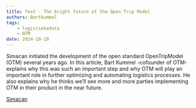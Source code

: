 ```yaml
---
title: Test - The bright future of the Open Trip Model
authors: Bartkummel
tags: 
    - logistiekedata
    - OTM 
date: 2024-10-18
---
```

<!-- truncate -->
Simacan initiated the development of the open standard OpenTripModel (OTM) several years ago. In this article, Bart Kummel -cofounder of OTM- explains why this was such an important step and why OTM will play an important role in further optimizing and automating logistics processes. He also explains why he thinks we’ll see more and more parties implementing OTM in their product in the near future.

[Simacan](https://www.simacan.com/about-us/enterprise/blog/bright-future-open-trip-model)